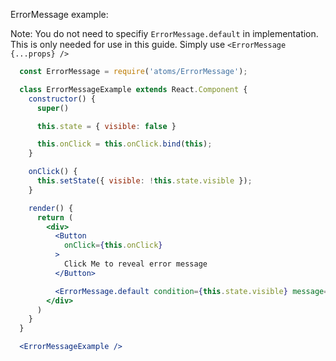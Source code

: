 ErrorMessage example:

Note: You do not need to specifiy `ErrorMessage.default` in implementation. This is only needed for use in this guide.
Simply use `<ErrorMessage {...props} />`

```jsx
  const ErrorMessage = require('atoms/ErrorMessage');

  class ErrorMessageExample extends React.Component {
    constructor() {
      super()

      this.state = { visible: false }

      this.onClick = this.onClick.bind(this);
    }

    onClick() {
      this.setState({ visible: !this.state.visible });
    }

    render() {
      return (
        <div>
          <Button
            onClick={this.onClick}
          >
            Click Me to reveal error message
          </Button>

          <ErrorMessage.default condition={this.state.visible} message={'Error'} type='warning' />
        </div>
      )
    }
  }

  <ErrorMessageExample />
```
